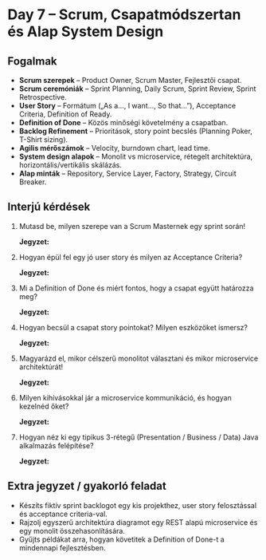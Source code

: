 # Day 7 – Scrum, Csapatmódszertan és Alap System Design

## Fogalmak
- **Scrum szerepek** – Product Owner, Scrum Master, Fejlesztői csapat.
- **Scrum ceremóniák** – Sprint Planning, Daily Scrum, Sprint Review, Sprint Retrospective.
- **User Story** – Formátum („As a…, I want…, So that…”), Acceptance Criteria, Definition of Ready.
- **Definition of Done** – Közös minőségi követelmény a csapatban.
- **Backlog Refinement** – Prioritások, story point becslés (Planning Poker, T-Shirt sizing).
- **Agilis mérőszámok** – Velocity, burndown chart, lead time.
- **System design alapok** – Monolit vs microservice, rétegelt architektúra, horizontális/vertikális skálázás.
- **Alap minták** – Repository, Service Layer, Factory, Strategy, Circuit Breaker.

## Interjú kérdések
1. Mutasd be, milyen szerepe van a Scrum Masternek egy sprint során!

	**Jegyzet:**

2. Hogyan épül fel egy jó user story és milyen az Acceptance Criteria?

	**Jegyzet:**

3. Mi a Definition of Done és miért fontos, hogy a csapat együtt határozza meg?

	**Jegyzet:**

4. Hogyan becsül a csapat story pointokat? Milyen eszközöket ismersz?

	**Jegyzet:**

5. Magyarázd el, mikor célszerű monolitot választani és mikor microservice architektúrát!

	**Jegyzet:**

6. Milyen kihívásokkal jár a microservice kommunikáció, és hogyan kezelnéd őket?

	**Jegyzet:**

7. Hogyan néz ki egy tipikus 3-rétegű (Presentation / Business / Data) Java alkalmazás felépítése?

	**Jegyzet:**

## Extra jegyzet / gyakorló feladat
- Készíts fiktív sprint backlogot egy kis projekthez, user story felosztással és acceptance criteria-val.
- Rajzolj egyszerű architektúra diagramot egy REST alapú microservice és egy monolit összehasonlítására.
- Gyűjts példákat arra, hogyan követitek a Definition of Done-t a mindennapi fejlesztésben.
